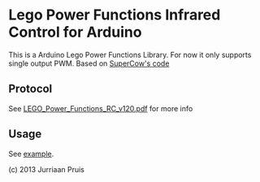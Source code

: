 # Lego Power Functions Infrared Control for Arduino

This is a Arduino Lego Power Functions Library.
For now it only supports single output PWM.
Based on [SuperCow's code](http://forum.arduino.cc/index.php?topic=38142.0)

## Protocol

See [LEGO_Power_Functions_RC_v120.pdf](https://github.com/jurriaan/Arduino-PowerFunctions/raw/master/LEGO_Power_Functions_RC_v120.pdf) for more info

## Usage

See [example](https://github.com/jurriaan/Arduino-PowerFunctions/blob/master/examples/power_functions/power_functions.ino).

(c) 2013 Jurriaan Pruis